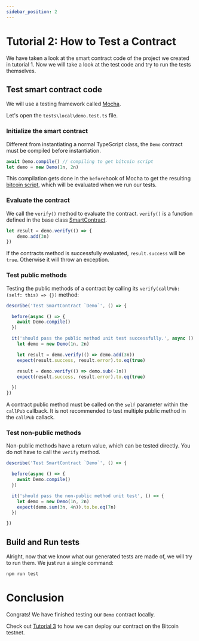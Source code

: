 ```yaml
---
sidebar_position: 2
---
```


# Tutorial 2: How to Test a Contract

We have taken a look at the smart contract code of the project we created in tutorial 1. Now we will take a look at the test code and try to run the tests themselves.

## Test smart contract code

We will use a testing framework called [Mocha](https://mochajs.org).

Let's open the `tests\local\demo.test.ts` file.

### Initialize the smart contract

Different from instantiating a normal TypeScript class, the `Demo` contract must be compiled before instantiation.

```ts
await Demo.compile() // compiling to get bitcoin script 
let demo = new Demo(1n, 2n)
```

This compilation gets done in the `before`hook of Mocha to get the resulting [bitcoin script](https://wiki.bitcoinsv.io/index.php/Script), which will be evaluated when we run our tests.

### Evaluate the contract

We call the `verify()` method to evaluate the contract. `verify()` is a function defined in the base class [SmartContract](../reference/classes/SmartContract.md#verify). 


```ts
let result = demo.verify(() => {
    demo.add(3n)
})
```

If the contracts method is successfully evaluated, `result.success` will be `true`. Otherwise it will throw an exception.


### Test public methods

Testing the public methods of a contract by calling its `verify(callPub: (self: this) => {})` method:

```ts
describe('Test SmartContract `Demo`', () => {

  before(async () => {
    await Demo.compile()
  })

  it('should pass the public method unit test successfully.', async () => {
    let demo = new Demo(1n, 2n)

    let result = demo.verify(() => demo.add(3n))
    expect(result.success, result.error).to.eq(true)

    result = demo.verify(() => demo.sub(-1n))
    expect(result.success, result.error).to.eq(true)

  })
})
```

A contract public method must be called on the `self` parameter within the `callPub` callback. It is not recommended to test multiple public method in the `callPub` callack.


### Test non-public methods

Non-public methods have a return value, which can be tested directly. You do not have to call the `verify` method.

```ts
describe('Test SmartContract `Demo`', () => {

  before(async () => {
    await Demo.compile()
  })

  it('should pass the non-public method unit test', () => {
    let demo = new Demo(1n, 2n)
    expect(demo.sum(3n, 4n)).to.be.eq(7n)
  })

})
```


## Build and Run tests

Alright, now that we know what our generated tests are made of, we will try to run them. 
We just run a single command:

```sh
npm run test
```

# Conclusion

Congrats! We have finished testing our `Demo` contract locally.

Check out [Tutorial 3](./how-to-deploy-and-call-a-contract.md) to how we can deploy our contract on the Bitcoin testnet.


